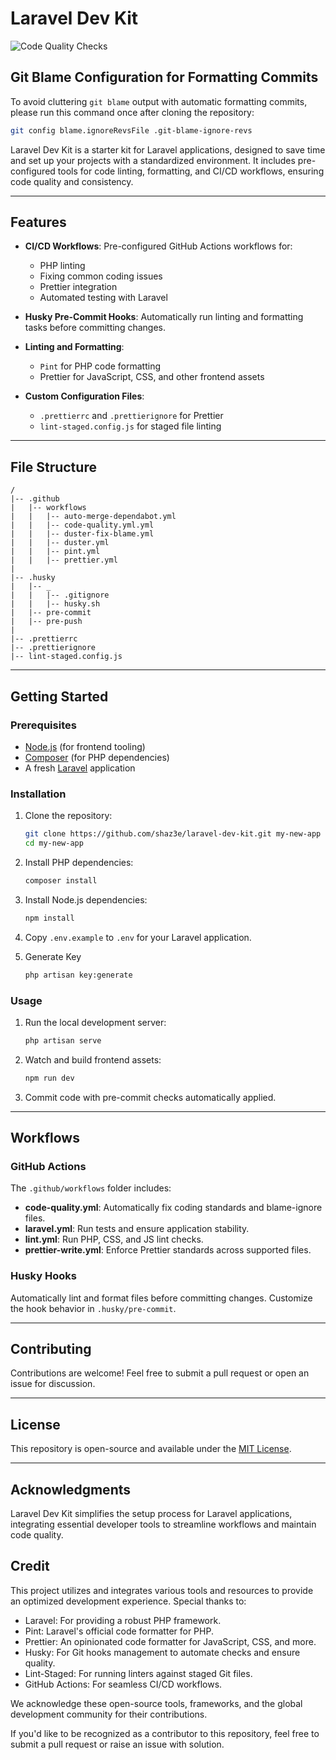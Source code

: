 # Laravel Dev Kit

![Code Quality Checks](https://github.com/Shaz3e/Laravel-Dev-Kit/actions/workflows/code-quality.yml/badge.svg)

## Git Blame Configuration for Formatting Commits

To avoid cluttering `git blame` output with automatic formatting commits, please run this command once after cloning the repository:

```bash
git config blame.ignoreRevsFile .git-blame-ignore-revs
```

Laravel Dev Kit is a starter kit for Laravel applications, designed to save time and set up your projects with a standardized environment. It includes pre-configured tools for code linting, formatting, and CI/CD workflows, ensuring code quality and consistency.

---

## Features

- **CI/CD Workflows**: Pre-configured GitHub Actions workflows for:
  - PHP linting
  - Fixing common coding issues
  - Prettier integration
  - Automated testing with Laravel

- **Husky Pre-Commit Hooks**: Automatically run linting and formatting tasks before committing changes.

- **Linting and Formatting**:
  - `Pint` for PHP code formatting
  - Prettier for JavaScript, CSS, and other frontend assets

- **Custom Configuration Files**:
  - `.prettierrc` and `.prettierignore` for Prettier
  - `lint-staged.config.js` for staged file linting

---

## File Structure

```plaintext
/
|-- .github
|   |-- workflows
|   |   |-- auto-merge-dependabot.yml
|   |   |-- code-quality.yml.yml
|   |   |-- duster-fix-blame.yml
|   |   |-- duster.yml
|   |   |-- pint.yml
|   |   |-- prettier.yml
|
|-- .husky
|   |-- _
|   |   |-- .gitignore
|   |   |-- husky.sh
|   |-- pre-commit
|   |-- pre-push
|
|-- .prettierrc
|-- .prettierignore
|-- lint-staged.config.js
```

---

## Getting Started

### Prerequisites

- [Node.js](https://nodejs.org/) (for frontend tooling)
- [Composer](https://getcomposer.org/) (for PHP dependencies)
- A fresh [Laravel](https://laravel.com) application

### Installation

1. Clone the repository:

    ```bash
    git clone https://github.com/shaz3e/laravel-dev-kit.git my-new-app
    cd my-new-app
    ```

2. Install PHP dependencies:

    ```bash
    composer install
    ```

3. Install Node.js dependencies:

    ```bash
    npm install
    ```

4. Copy `.env.example` to `.env` for your Laravel application.

5. Generate Key

    ```bash
    php artisan key:generate
    ```

### Usage

1. Run the local development server:

    ```bash
    php artisan serve
    ```

2. Watch and build frontend assets:

    ```bash
    npm run dev
    ```

3. Commit code with pre-commit checks automatically applied.

---

## Workflows

### GitHub Actions

The `.github/workflows` folder includes:

- **code-quality.yml**: Automatically fix coding standards and blame-ignore files.
- **laravel.yml**: Run tests and ensure application stability.
- **lint.yml**: Run PHP, CSS, and JS lint checks.
- **prettier-write.yml**: Enforce Prettier standards across supported files.

### Husky Hooks

Automatically lint and format files before committing changes. Customize the hook behavior in `.husky/pre-commit`.

---

## Contributing

Contributions are welcome! Feel free to submit a pull request or open an issue for discussion.

---

## License

This repository is open-source and available under the [MIT License](LICENSE).

---

## Acknowledgments

Laravel Dev Kit simplifies the setup process for Laravel applications, integrating essential developer tools to streamline workflows and maintain code quality.

## Credit

This project utilizes and integrates various tools and resources to provide an optimized development experience. Special thanks to:

- Laravel: For providing a robust PHP framework.
- Pint: Laravel's official code formatter for PHP.
- Prettier: An opinionated code formatter for JavaScript, CSS, and more.
- Husky: For Git hooks management to automate checks and ensure quality.
- Lint-Staged: For running linters against staged Git files.
- GitHub Actions: For seamless CI/CD workflows.

We acknowledge these open-source tools, frameworks, and the global development community for their contributions.

If you'd like to be recognized as a contributor to this repository, feel free to submit a pull request or raise an issue with solution.
